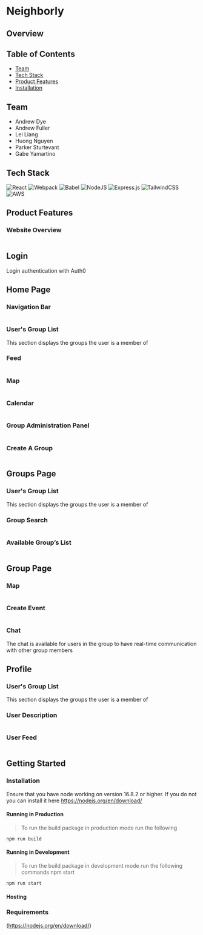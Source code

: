 # Neighborly


## Overview


## Table of Contents
* [Team]()
* [Tech Stack]()  
* [Product Features]()
* [Installation]()  


## Team
* Andrew Dye
* Andrew Fuller
* Lei Liang
* Huong Nguyen
* Parker Sturtevant
* Gabe Yamartino


## Tech Stack
![React](https://img.shields.io/badge/react-%2320232a.svg?style=for-the-badge&logo=react&logoColor=%2361DAFB)
![Webpack](https://img.shields.io/badge/webpack-%238DD6F9.svg?style=for-the-badge&logo=webpack&logoColor=black)
![Babel](https://img.shields.io/badge/Babel-F9DC3e?style=for-the-badge&logo=babel&logoColor=black)
![NodeJS](https://img.shields.io/badge/node.js-6DA55F?style=for-the-badge&logo=node.js&logoColor=white)
![Express.js](https://img.shields.io/badge/express.js-%23404d59.svg?style=for-the-badge&logo=express&logoColor=%2361DAFB)
![TailwindCSS](https://img.shields.io/badge/tailwindcss-%2338B2AC.svg?style=for-the-badge&logo=tailwind-css&logoColor=white)
![AWS](https://img.shields.io/badge/AWS-%23FF9900.svg?style=for-the-badge&logo=amazon-aws&logoColor=white)

## Product Features

### Website Overview
![]()

## Login

Login authentication with Auth0
![]()

## Home Page

### Navigation Bar
![]()

### User's Group List
This section displays the groups the user is a member of
![]()

### Feed
![]()

### Map
![]()

### Calendar
![]()

### Group Administration Panel
![]()

### Create A Group
![]()

## Groups Page

### User's Group List
This section displays the groups the user is a member of
![]()

### Group Search
![]()

### Available Group’s List
![]()

## Group Page

### Map
![]()

### Create Event
![]()

### Chat
The chat is available for users in the group to have real-time communication with other group members
![]()

## Profile

### User's Group List
This section displays the groups the user is a member of
![]()

### User Description
![]()

### User Feed
![]()

## Getting Started

### Installation

Ensure that you have node working on version 16.8.2 or higher. If you do not you can install it here https://nodejs.org/en/download/


#### Running in Production
>To run the build package in production mode run the following

```
npm run build
```
#### Running in Development
>To run the build package in development mode run the following commands npm start

```
npm run start
```


#### Hosting



### Requirements
(https://nodejs.org/en/download/)
